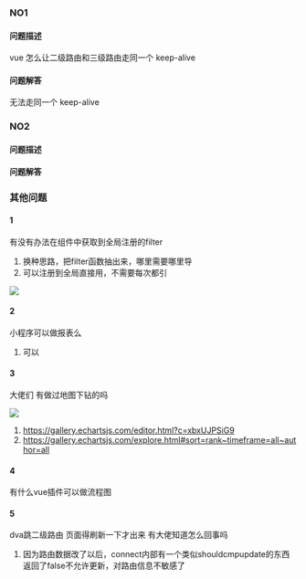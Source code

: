 ### NO1

#### 问题描述
vue 怎么让二级路由和三级路由走同一个 keep-alive

#### 问题解答
无法走同一个 keep-alive

### NO2

#### 问题描述


#### 问题解答


### 其他问题

#### 1

有没有办法在组件中获取到全局注册的filter

1. 换种思路，把filter函数抽出来，哪里需要哪里导
2. 可以注册到全局直接用，不需要每次都引

![](https://user-gold-cdn.xitu.io/2019/6/20/16b71467c15e2ffe?w=1080&h=1920&f=png&s=279819)


#### 2

小程序可以做报表么

1. 可以


#### 3

大佬们  有做过地图下钻的吗


![](https://user-gold-cdn.xitu.io/2019/6/20/16b7149c851435f5?w=994&h=584&f=png&s=121169)

1. https://gallery.echartsjs.com/editor.html?c=xbxUJPSiG9
2. https://gallery.echartsjs.com/explore.html#sort=rank~timeframe=all~author=all


#### 4

有什么vue插件可以做流程图

#### 5

dva跳二级路由 页面得刷新一下才出来 有大佬知道怎么回事吗

1. 因为路由数据改了以后，connect内部有一个类似shouldcmpupdate的东西返回了false不允许更新，对路由信息不敏感了